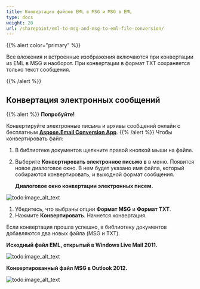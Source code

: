 ```yaml
---
title: Конвертация файлов EML в MSG и MSG в EML
type: docs
weight: 20
url: /sharepoint/eml-to-msg-and-msg-to-eml-file-conversion/
---
```



{{% alert color="primary" %}} 

Все вложения и встроенные изображения включаются при конвертации из EML в MSG и наоборот. При конвертации в формат TXT сохраняется только текст сообщения.

{{% /alert %}} 
## **Конвертация электронных сообщений**
{{% alert %}}
**Попробуйте!**

Конвертируйте электронные письма и архивы сообщений онлайн с бесплатным [**Aspose.Email Conversion App**](https://products.aspose.app/email/Conversion).
{{% /alert %}}
Чтобы конвертировать файл:

1. В библиотеке документов щелкните правой кнопкой мыши на файле.
1. Выберите **Конвертировать электронное письмо в** в меню. Появится новое диалоговое окно. В нем будет указано имя файла, который собираются конвертировать, и выходной формат сообщения. 

   **Диалоговое окно конвертации электронных писем.** 

![todo:image_alt_text](eml-to-msg-and-msg-to-eml-file-conversion_1.png)




1. Убедитесь, что выбраны опции **Формат MSG** и **Формат TXT**.
1. Нажмите **Конвертировать**. Начнется конвертация.

Если конвертация прошла успешно, в библиотеку документов добавляются два новых файла (MSG и TXT). 

**Исходный файл EML, открытый в Windows Live Mail 2011.** 

![todo:image_alt_text](eml-to-msg-and-msg-to-eml-file-conversion_2.png)

**Конвертированный файл MSG в Outlook 2012.** 

![todo:image_alt_text](eml-to-msg-and-msg-to-eml-file-conversion_3.png)